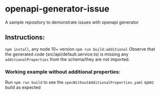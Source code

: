 # openapi-generator-issue
A sample repository to demonstrate issues with openapi generator

## Instructions:

`npm install`, any node 10+ version
`npm run build:additional` Observe that the generated code (src/api/default.service.ts) is missing any `additionalProperties` from the schema/they are not imported.

### Working example without additional properties:
Run `npm run build` to see the `specWithoutAdditionalProperties.yaml` spec build as expected
